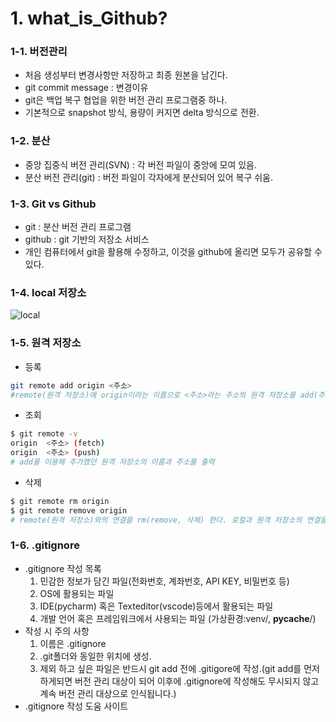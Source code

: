 # 1. what_is_Github?
### 1-1. 버전관리
- 처음 생성부터 변경사항만 저장하고 최종 원본을 남긴다.
- git commit message : 변경이유
- git은 백업 복구 협업을 위한 버전 관리 프로그램중 하나.
- 기본적으로 snapshot 방식, 용량이 커지면 delta 방식으로 전환.
### 1-2. 분산
- 중앙 집중식 버전 관리(SVN) : 각 버전 파일이 중앙에 모여 있음.
- 분산 버전 관리(git) : 버전 파일이 각자에게 분산되어 있어 복구 쉬움.
### 1-3. Git vs Github
- git : 분산 버전 관리 프로그램
- github : git 기반의 저장소 서비스
- 개인 컴퓨터에서 git을 활용해 수정하고, 이것을 github에 올리면 모두가 공유할 수 있다.
### 1-4. local 저장소
![local](https://user-images.githubusercontent.com/109258397/179398979-35e483a1-cc55-4608-831e-7881ef72f457.png)
### 1-5. 원격 저장소
- 등록
```bash
git remote add origin <주소>
#remote(원격 저장소)에 origin이라는 이름으로 <주소>라는 주소의 원격 저장소를 add(추가)한다
```
- 조회
```bash
$ git remote -v
origin  <주소> (fetch)
origin  <주소> (push)
# add를 이용해 추가했던 원격 저장소의 이름과 주소를 출력
```
- 삭제
```bash
$ git remote rm origin
$ git remote remove origin
# remote(원격 저장소)와의 연결을 rm(remove, 삭제) 한다. 로컬과 원격 저장소의 연결을 끊는 것 삭제가 아님.
```
### 1-6. .gitignore
- .gitignore 작성 목록
  1. 민감한 정보가 담긴 파일(전화번호, 계좌번호, API KEY, 비밀번호 등)
  2. OS에 활용되는 파일
  3. IDE(pycharm) 혹은 Texteditor(vscode)등에서 활용되는 파일
  4. 개발 언어 혹은 프레임워크에서 사용되는 파일 (가상환경:venv/, __pycache__/)
- 작성 시 주의 사항
  1. 이름은 .gitignore
  2. .git폴더와 동일한 위치에 생성.
  3. 제외 하고 싶은 파일은 반드시 git add 전에 .gitigore에 작성.(git add를 먼저 하게되면 버전 관리 대상이 되어 이후에 .gitignore에 작성해도 무시되지 않고 계속 버전 관리 대상으로 인식됩니다.)
- .gitignore 작성 도움 사이트